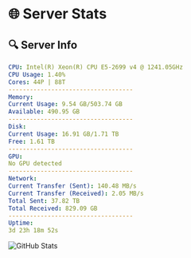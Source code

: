 # 🌐 Server Stats
## 🔍 Server Info
```yaml
CPU: Intel(R) Xeon(R) CPU E5-2699 v4 @ 1241.05GHz
CPU Usage: 1.40%
Cores: 44P | 88T
-----------------------------------
Memory:
Current Usage: 9.54 GB/503.74 GB
Available: 490.95 GB
-----------------------------------
Disk:
Current Usage: 16.91 GB/1.71 TB
Free: 1.61 TB
-----------------------------------
GPU:
No GPU detected
-----------------------------------
Network:
Current Transfer (Sent): 140.48 MB/s
Current Transfer (Received): 2.05 MB/s
Total Sent: 37.82 TB
Total Received: 829.09 GB
-----------------------------------
Uptime:
3d 23h 18m 52s
```
![GitHub Stats](https://img.shields.io/badge/Updated-2025-02-11_22:02:10-blue)